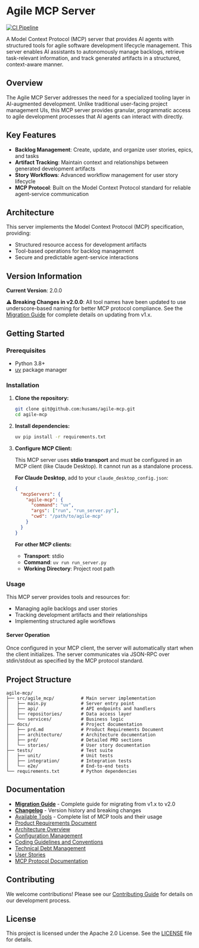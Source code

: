 # Agile MCP Server

[![CI Pipeline](https://github.com/[USERNAME]/agile-mcp/actions/workflows/ci.yml/badge.svg)](https://github.com/[USERNAME]/agile-mcp/actions/workflows/ci.yml)

A Model Context Protocol (MCP) server that provides AI agents with structured tools for agile software development lifecycle management. This server enables AI assistants to autonomously manage backlogs, retrieve task-relevant information, and track generated artifacts in a structured, context-aware manner.

## Overview

The Agile MCP Server addresses the need for a specialized tooling layer in AI-augmented development. Unlike traditional user-facing project management UIs, this MCP server provides granular, programmatic access to agile development processes that AI agents can interact with directly.

## Key Features

- **Backlog Management**: Create, update, and organize user stories, epics, and tasks
- **Artifact Tracking**: Maintain context and relationships between generated development artifacts
- **Story Workflows**: Advanced workflow management for user story lifecycle
- **MCP Protocol**: Built on the Model Context Protocol standard for reliable agent-service communication

## Architecture

This server implements the Model Context Protocol (MCP) specification, providing:
- Structured resource access for development artifacts
- Tool-based operations for backlog management
- Secure and predictable agent-service interactions

## Version Information

**Current Version**: 2.0.0

**⚠️ Breaking Changes in v2.0.0**: All tool names have been updated to use underscore-based naming for better MCP protocol compliance. See the [Migration Guide](MIGRATION-GUIDE.md) for complete details on updating from v1.x.

## Getting Started

### Prerequisites
- Python 3.8+
- [uv](https://docs.astral.sh/uv/) package manager

### Installation

1. **Clone the repository:**
   ```bash
   git clone git@github.com:husams/agile-mcp.git
   cd agile-mcp
   ```

2. **Install dependencies:**
   ```bash
   uv pip install -r requirements.txt
   ```

3. **Configure MCP Client:**

   This MCP server uses **stdio transport** and must be configured in an MCP client (like Claude Desktop). It cannot run as a standalone process.

   **For Claude Desktop**, add to your `claude_desktop_config.json`:
   ```json
   {
     "mcpServers": {
       "agile-mcp": {
         "command": "uv",
         "args": ["run", "run_server.py"],
         "cwd": "/path/to/agile-mcp"
       }
     }
   }
   ```

   **For other MCP clients:**
   - **Transport**: stdio
   - **Command**: `uv run run_server.py`
   - **Working Directory**: Project root path

### Usage

This MCP server provides tools and resources for:
- Managing agile backlogs and user stories
- Tracking development artifacts and their relationships
- Implementing structured agile workflows

#### Server Operation

Once configured in your MCP client, the server will automatically start when the client initializes. The server communicates via JSON-RPC over stdin/stdout as specified by the MCP protocol standard.


## Project Structure

```
agile-mcp/
├── src/agile_mcp/          # Main server implementation
│   ├── main.py             # Server entry point
│   ├── api/                # API endpoints and handlers
│   ├── repositories/       # Data access layer
│   └── services/           # Business logic
├── docs/                   # Project documentation
│   ├── prd.md              # Product Requirements Document
│   ├── architecture/       # Architecture documentation
│   ├── prd/                # Detailed PRD sections
│   └── stories/            # User story documentation
├── tests/                  # Test suite
│   ├── unit/               # Unit tests
│   ├── integration/        # Integration tests
│   └── e2e/                # End-to-end tests
└── requirements.txt        # Python dependencies
```

## Documentation

- **[Migration Guide](MIGRATION-GUIDE.md)** - Complete guide for migrating from v1.x to v2.0
- **[Changelog](CHANGELOG.md)** - Version history and breaking changes
- [Available Tools](docs/tools.md) - Complete list of MCP tools and their usage
- [Product Requirements Document](docs/prd.md)
- [Architecture Overview](docs/architecture.md)
- [Configuration Management](docs/configuration.md)
- [Coding Guidelines and Conventions](docs/coding_guidelines.md)
- [Technical Debt Management](docs/technical_debt.md)
- [User Stories](docs/stories/)
- [MCP Protocol Documentation](docs/mcp/)

## Contributing

We welcome contributions! Please see our [Contributing Guide](CONTRIBUTING.md) for details on our development process.

## License

This project is licensed under the Apache 2.0 License. See the [LICENSE](LICENSE) file for details.
